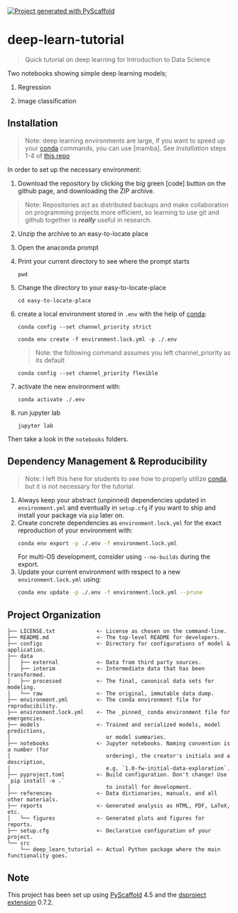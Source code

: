 [![Project generated with PyScaffold](https://img.shields.io/badge/-PyScaffold-005CA0?logo=pyscaffold)](https://pyscaffold.org/)
<!-- These are examples of badges you might also want to add to your README. Update the URLs accordingly.
[![Built Status](https://api.cirrus-ci.com/github/<USER>/deep-learn-tutorial.svg?branch=main)](https://cirrus-ci.com/github/<USER>/deep-learn-tutorial)
[![ReadTheDocs](https://readthedocs.org/projects/deep-learn-tutorial/badge/?version=latest)](https://deep-learn-tutorial.readthedocs.io/en/stable/)
[![Coveralls](https://img.shields.io/coveralls/github/<USER>/deep-learn-tutorial/main.svg)](https://coveralls.io/r/<USER>/deep-learn-tutorial)
[![PyPI-Server](https://img.shields.io/pypi/v/deep-learn-tutorial.svg)](https://pypi.org/project/deep-learn-tutorial/)
[![Conda-Forge](https://img.shields.io/conda/vn/conda-forge/deep-learn-tutorial.svg)](https://anaconda.org/conda-forge/deep-learn-tutorial)
[![Monthly Downloads](https://pepy.tech/badge/deep-learn-tutorial/month)](https://pepy.tech/project/deep-learn-tutorial)
[![Twitter](https://img.shields.io/twitter/url/http/shields.io.svg?style=social&label=Twitter)](https://twitter.com/deep-learn-tutorial)
-->

# deep-learn-tutorial

> Quick tutorial on deep learning for Introduction to Data Science

Two notebooks showing simple deep learning models;

1. Regression

2. Image classification

## Installation

> Note: deep learning environments are large, if you want to speed up your [conda] commands, you can use [mamba]. See _Installation_ steps 1-4 of [this repo](https://github.com/bsu-mbe-cbl/paraview-for-mesh-viewing#installation)

In order to set up the necessary environment:

1. Download the repository by clicking the big green \[code\] button on the github page, and downloading the ZIP archive.

> Note: Repositories act as distributed backups and make collaboration on programming projects more efficient, so learning to use git and github together is ***really*** useful in research.

2. Unzip the archive to an easy-to-locate place

3. Open the anaconda prompt

4. Print your current directory to see where the prompt starts
   ```
   pwd
   ```

5. Change the directory to your easy-to-locate-place
   ```
   cd easy-to-locate-place
   ```

6. create a local environment stored in `.env` with the help of [conda]:
   ```
   conda config --set channel_priority strict
   ```
   ```
   conda env create -f environment.lock.yml -p ./.env
   ```

   > Note: the following command assumes you left channel_priority as its default
   ```
   conda config --set channel_priority flexible
   ```
7. activate the new environment with:
   ```
   conda activate ./.env
   ```

8. run jupyter lab
   ```
   jupyter lab
   ```

Then take a look in the `notebooks` folders.

## Dependency Management & Reproducibility

> Note: I left this here for students to see how to properly utilize [conda], but it is not necessary for the tutorial.

1. Always keep your abstract (unpinned) dependencies updated in `environment.yml` and eventually in `setup.cfg` if you want to ship and install your package via `pip` later on.
2. Create concrete dependencies as `environment.lock.yml` for the exact reproduction of your
   environment with:
   ```bash
   conda env export -p ./.env -f environment.lock.yml
   ```
   For multi-OS development, consider using `--no-builds` during the export.
3. Update your current environment with respect to a new `environment.lock.yml` using:
   ```bash
   conda env update -p ./.env -f environment.lock.yml --prune
   ```
## Project Organization

```
├── LICENSE.txt             <- License as chosen on the command-line.
├── README.md               <- The top-level README for developers.
├── configs                 <- Directory for configurations of model & application.
├── data
│   ├── external            <- Data from third party sources.
│   ├── interim             <- Intermediate data that has been transformed.
│   ├── processed           <- The final, canonical data sets for modeling.
│   └── raw                 <- The original, immutable data dump.
├── environment.yml         <- The conda environment file for reproducibility.
├── environment.lock.yml    <- The _pinned_ conda environment file for emergencies.
├── models                  <- Trained and serialized models, model predictions,
│                              or model summaries.
├── notebooks               <- Jupyter notebooks. Naming convention is a number (for
│                              ordering), the creator's initials and a description,
│                              e.g. `1.0-fw-initial-data-exploration`.
├── pyproject.toml          <- Build configuration. Don't change! Use `pip install -e .`
│                              to install for development.
├── references              <- Data dictionaries, manuals, and all other materials.
├── reports                 <- Generated analysis as HTML, PDF, LaTeX, etc.
│   └── figures             <- Generated plots and figures for reports.
├── setup.cfg               <- Declarative configuration of your project.
└── src
    └── deep_learn_tutorial <- Actual Python package where the main functionality goes.
```

<!-- pyscaffold-notes -->

## Note

This project has been set up using [PyScaffold] 4.5 and the [dsproject extension] 0.7.2.

[conda]: https://docs.conda.io/
[pre-commit]: https://pre-commit.com/
[Jupyter]: https://jupyter.org/
[nbstripout]: https://github.com/kynan/nbstripout
[Google style]: http://google.github.io/styleguide/pyguide.html#38-comments-and-docstrings
[PyScaffold]: https://pyscaffold.org/
[dsproject extension]: https://github.com/pyscaffold/pyscaffoldext-dsproject
